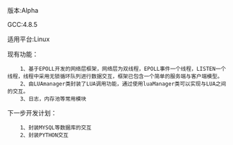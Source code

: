 版本:Alpha

GCC:4.8.5

适用平台:Linux

现有功能： 

        1、基于EPOLL开发的网络层框架，网络层为双线程，EPOLL事件一个线程，LISTEN一个线程，线程中采用无锁循环队列进行数据交互，框架已包含一个简单的服务端与客户端模型。 
        2、由LUAmanager类封装了LUA调用功能，通过使用luaManager类可以实现与LUA之间的交互。 
        3、日志，内存池等常用模块

下一步开发计划： 

        1、封装MYSQL等数据库的交互 
        2、封装PYTHON交互
